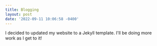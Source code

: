 ```yaml
---
title: Blogging
layout: post
date: '2022-09-11 10:06:58 -0400'
---
```


I decided to updated my website to a Jekyll template. I'll be doing more work as I get to it! 